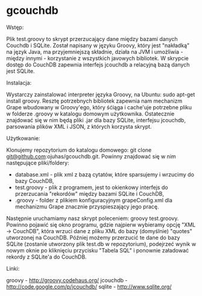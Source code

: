 gcouchdb
========

Wstęp:

Plik test.groovy to skrypt przerzucający dane między bazami danych Couchdb i SQLite. Został napisany w języku Groovy, który jest "nakładką" na język Java, ma przyjemniejszą składnie, działa na JVM i umożliwia - między innymi - korzystanie z wszystkich javowych bibliotek. W skrypcie dostęp do CouchDB zapewnia interfejs jcouchdb a relacyjną bazą danych jest SQLite.

Instalacja:

Wystarczy zainstalować interpreter języka Groovy, na Ubuntu: sudo apt-get install groovy. Resztę potrzebnych bibliotek zapewnia nam mechanizm Grape wbudowany w Groovy'ego, który śćiąga i cache'uje potrzebne pliku w folderze .groovy w katalogu domowym użytkownika. Ostatecznie znajdować się w nim będą pliki .jar dla bazy SQLite, interfejsu jcouchdb, parsowania plików XML i JSON, z których korzysta skrypt.

Użytkowanie: 

Klonujemy repozytorium do katalogu domowego: git clone git@github.com:ojuhas/gcouchdb.git. Powinny znajdować się w nim następujące pliki/foldery:

- database.xml - plik xml z bazą cytatów, które sparsujemy i wrzucimy do bazy CouchDB,
- test.groovy - plik z programem, jest to okienkowy interfejs do przerzucania "rekordów" między bazami SQLite i CouchDB,
- .groovy - folder z plikiem konfiguracyjnym grapeConfig.xml dla mechanizmu Grape znacznie przyspieszający jego pracę.

Następnie uruchamiamy nasz skrypt poleceniem: groovy test.groovy. Powinno pojawić się okno programu, gdzie najpierw wybieramy opcję "XML -> CouchDB", która wrzuci dane z pliku XML do bazy (domyślnie) "quotes" utworzonej na CouchDB. Później możemy przerzucić te dane do bazy SQLite (zostanie utworzony plik test.db w repozytorium), podejrzeć wynik w nowym oknie po kliknięciu przycisku "Tabela SQL" i ponownie załadować rekordy z SQLite'a do CouchDB.

Linki:

groovy - http://groovy.codehaus.org/
jcouchdb - http://code.google.com/p/jcouchdb/
sqlite - http://www.sqlite.org/

